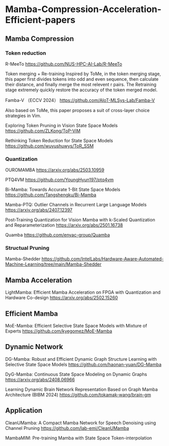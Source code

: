 # Mamba-Compression-Acceleration-Efficient-papers
## Mamba Compression

### Token reduction
R-MeeTo 
https://github.com/NUS-HPC-AI-Lab/R-MeeTo

  Token merging + Re-training
  Inspired by ToMe, in the token merging stage, this paper first divides tokens into odd and even sequence, then calculate their distance, and finally merge the most relevent r pairs. The Retraining stage extremely quickly restore the accuracy of the token merged model.

Famba-V （ECCV 2024）
https://github.com/AIoT-MLSys-Lab/Famba-V

Also based on ToMe, this paper proposes a suit of cross-layer choice strategies in Vim.

Exploring Token Pruning in Vision State Space Models
https://github.com/ZLKong/ToP-ViM

Rethinking Token Reduction for State Space Models
https://github.com/wuyushuwys/ToR_SSM

### Quantization
OUROMAMBA
https://arxiv.org/abs/2503.10959

PTQ4VM 
https://github.com/YoungHyun197/ptq4vm


Bi-Mamba: Towards Accurate 1-Bit State Space Models
https://github.com/Tangshengku/Bi-Mamba

Mamba-PTQ: Outlier Channels in Recurrent Large Language Models
https://arxiv.org/abs/2407.12397

Post-Training Quantization for Vision Mamba with  k-Scaled Quantization and Reparameterization
https://arxiv.org/abs/2501.16738

Quamba
https://github.com/enyac-group/Quamba


### Structual Pruning
Mamba-Shedder
https://github.com/IntelLabs/Hardware-Aware-Automated-Machine-Learning/tree/main/Mamba-Shedder




## Mamba Acceleration
LightMamba: Efficient Mamba Acceleration on  FPGA with Quantization and Hardware Co-design
https://arxiv.org/abs/2502.15260

## Efficient Mamba
MoE-Mamba: Efficient Selective State Space Models with Mixture of Experts
https://github.com/kyegomez/MoE-Mamba

## Dynamic Network 
DG-Mamba: Robust and Efficient Dynamic Graph Structure Learning with Selective State Space Models
https://github.com/haonan-yuan/DG-Mamba

DyG-Mamba: Continuous State Space Modeling on Dynamic Graphs
https://arxiv.org/abs/2408.06966

Learning Dynamic Brain Network Representation  Based on Graph Mamba Architecture (BIBM 2024)
https://github.com/tokamak-wang/brain-gm

## Application
CleanUMamba: A Compact Mamba Network for  Speech Denoising using Channel Pruning
https://github.com/lab-emi/CleanUMamba

MambaMIM: Pre-training Mamba with State Space Token-interpolation

